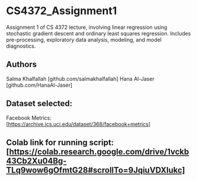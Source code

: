 # CS4372_Assignment1
Assignment 1 of CS 4372 lecture, involving linear regression using stochastic gradient descent and ordinary least squares regression. Includes pre-processing, exploratory data analysis, modeling, and model diagnostics.

## Authors
Salma Khalfallah [github.com/salmakhalfallah]
Hana Al-Jaser [github.com/HanaAl-Jaser]

## Dataset selected:
Facebook Metrics: [https://archive.ics.uci.edu/dataset/368/facebook+metrics]

## Colab link for running script: [https://colab.research.google.com/drive/1vckb43Cb2Xu04Bg-TLq9wow6gOfmtG28#scrollTo=9JqiuVDXlukc]
